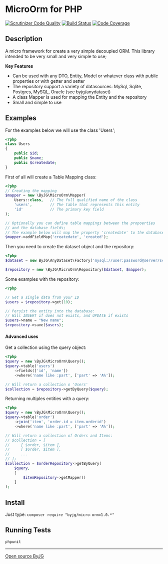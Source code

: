 # MicroOrm for PHP
[![Scrutinizer Code Quality](https://scrutinizer-ci.com/g/byjg/micro-orm/badges/quality-score.png?b=master)](https://scrutinizer-ci.com/g/byjg/micro-orm/?branch=master)
[![Build Status](https://travis-ci.org/byjg/micro-orm.svg?branch=master)](https://travis-ci.org/byjg/micro-orm)
[![Code Coverage](https://scrutinizer-ci.com/g/byjg/micro-orm/badges/coverage.png?b=master)](https://scrutinizer-ci.com/g/byjg/micro-orm/?branch=master)


## Description

A micro framework for create a very simple decoupled ORM.
This library intended to be very small and very simple to use;

**Key Features**

* Can be used with any DTO, Entity, Model or whatever class with public properties or with getter and setter
* The repository support a variety of datasources: MySql, Sqlite, Postgres, MySQL, Oracle (see byjg/anydataset)
* A class Mapper is used for mapping the Entity and the repository
* Small and simple to use

## Examples

For the examples below we will use the class 'Users';

```php
<?php
class Users
{
    public $id;
    public $name;
    public $createdate;
}
```

First of all will create a Table Mapping class:

```php
<?php
// Creating the mapping
$mapper = new \ByJG\MicroOrm\Mapper(
    Users::class,   // The full qualified name of the class
    'users',        // The table that represents this entity
    'id'            // The primary key field
);

// Optionally you can define table mappings between the propoerties
// and the database fields;
// The example below will map the property 'createdate' to the database field 'created';
$mapper->addFieldMap('createdate', 'created');
```

Then you need to create the dataset object and the repository:

```php
<?php
$dataset = new ByJG\AnyDataset\Factory('mysql://user:password@server/schema');

$repository = new \ByJG\MicroOrm\Repository($dataset, $mapper);
```

Some examples with the repository:

```php
<?php

// Get a single data from your ID
$users = $repository->get(10);

// Persist the entity into the database:
// Will INSERT if does not exists, and UPDATE if exists
$users->name = "New name";
$repository->save($users);
```

#### Advanced uses

Get a collection using the query object:

```php
<?php
$query = new \ByJG\MicroOrm\Query();
$query->table('users')
    ->fields(['id', 'name'])
    ->where('name like :part', ['part' => 'A%']);

// Will return a collection o 'Users'
$collection = $repository->getByQuery($query);
```

Returning multiples entities with a query:

```php
<?php
$query = new \ByJG\MicroOrm\Query();
$query->table('order')
    ->join('item', 'order.id = item.orderid')
    ->where('name like :part', ['part' => 'A%']);

// Will return a collection of Orders and Items:
// $collection = [
//     [ $order, $item ],
//     [ $order, $item ],
//     ...
// ];
$collection = $orderRepository->getByQuery(
    $query,
    [
        $itemRepository->getMapper()
    ]
);
```


## Install

Just type: `composer require "byjg/micro-orm=1.0.*"`

## Running Tests

```php
phpunit 
```


----
[Open source ByJG](http://opensource.byjg.com)
